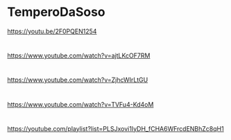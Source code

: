 # TemperoDaSoso
https://youtu.be/2F0PQEN1254

#
https://www.youtube.com/watch?v=ajtLKcOF7RM

#
https://www.youtube.com/watch?v=ZjhcWIrLtGU
#
https://www.youtube.com/watch?v=TVFu4-Kd4oM
#
#
https://youtube.com/playlist?list=PLSJxovi1IyDH_fCHA6WFrcdENBhZc8qH1
